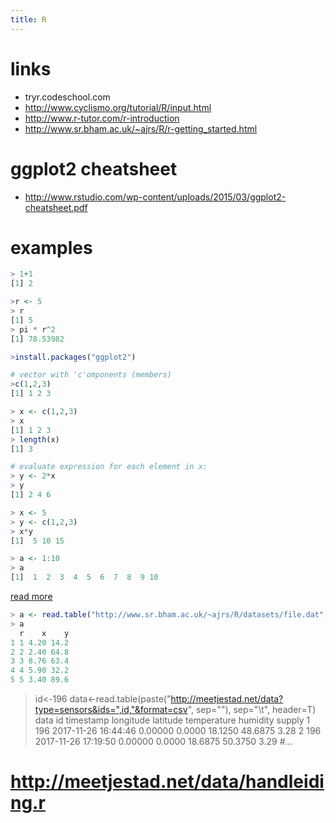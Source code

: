 ```yaml
---
title: R
---
```


# links
* tryr.codeschool.com
* <http://www.cyclismo.org/tutorial/R/input.html>
* <http://www.r-tutor.com/r-introduction>
* <http://www.sr.bham.ac.uk/~ajrs/R/r-getting_started.html>


# ggplot2 cheatsheet
* <http://www.rstudio.com/wp-content/uploads/2015/03/ggplot2-cheatsheet.pdf>

# examples
```r
> 1+1
[1] 2

>r <- 5
> r
[1] 5
> pi * r^2
[1] 78.53982

>install.packages("ggplot2")

# vector with 'c'omponents (members)
>c(1,2,3)  
[1] 1 2 3

> x <- c(1,2,3)
> x
[1] 1 2 3
> length(x)
[1] 3

# evaluate expression for each element in x:
> y <- 2*x
> y
[1] 2 4 6

> x <- 5
> y <- c(1,2,3)
> x*y
[1]  5 10 15

> a <- 1:10
> a
[1]  1  2  3  4  5  6  7  8  9 10
```
[read more](http://www.sr.bham.ac.uk/~ajrs/R/r-getting_started.html)

```r
> a <- read.table("http://www.sr.bham.ac.uk/~ajrs/R/datasets/file.dat", header=T)
> a
  r    x    y
1 1 4.20 14.2
2 2 2.40 64.8
3 3 8.76 63.4
4 4 5.90 32.2
5 5 3.40 89.6
```

> id<-196
> data<-read.table(paste("http://meetjestad.net/data?type=sensors&ids=",id,"&format=csv", sep=""), sep="\t", header=T)
> data
      id           timestamp longitude latitude temperature humidity supply
1    196 2017-11-26 16:44:46   0.00000   0.0000     18.1250  48.6875   3.28
2    196 2017-11-26 17:19:50   0.00000   0.0000     18.6875  50.3750   3.29
#...

# <http://meetjestad.net/data/handleiding.r>


